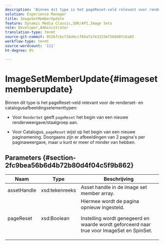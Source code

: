 ```yaml
---
description: 'Binnen dit type is het pageReset-veld relevant voor renderSet- en Catalog-afbeeldingselementtypen '
solution: Experience Manager
title: ImageSetMemberUpdate
feature: Dynamic Media Classic,SDK/API,Image Sets
role: Developer,Administrator
translation-type: tm+mt
source-git-commit: 052bfcbcf1bd4ccf60afa7e3325bf58dd07cba85
workflow-type: tm+mt
source-wordcount: '111'
ht-degree: 0%

---
```



# ImageSetMemberUpdate{#imagesetmemberupdate}

Binnen dit type is het pageReset-veld relevant voor de renderset- en catalogusafbeeldingselementtypen:

* Voor `RenderSet` geeft `pageReset` het begin van een nieuwe renderweergave/staalgroep aan.

* Voor Catalogus, `pageReset` wijst op het begin van een nieuwe paginamening. Doorgaans zijn er afbeeldingen van 2 pagina&#39;s per paginaweergave, maar u kunt er meer of minder van hebben.

## Parameters {#section-2fc9bea56b6d4b72b80d4f04c5f9b862}

<table id="table_04100BB8ABD84EF68B0A7CE3AD946414"> 
 <thead> 
  <tr> 
   <th colname="col1" class="entry"> Naam </th> 
   <th colname="col2" class="entry"> Type </th> 
   <th colname="col3" class="entry"> Beschrijving </th> 
  </tr> 
 </thead>
 <tbody> 
  <tr> 
   <td colname="col1"> <span class="codeph"> <span class="varname"> assetHandle</span> </span> </td> 
   <td colname="col2"> <span class="codeph"> xsd:tekenreeks</span> </td> 
   <td colname="col3"> Asset handle in de image set member array. </td> 
  </tr> 
  <tr> 
   <td colname="col1"> <span class="codeph"> <span class="varname"> pageReset</span> </span> </td> 
   <td colname="col2"> <span class="codeph"> xsd:Boolean</span> </td> 
   <td colname="col3">Hiermee wordt de pagina opnieuw ingesteld. <p>Instelling wordt genegeerd en waarde wordt geforceerd naar true voor <span class="codeph"> ImageSet</span> en <span class="codeph"> SpinSet</span>. </p></td> 
  </tr> 
 </tbody> 
</table>

